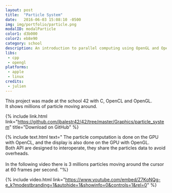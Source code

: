 ```yaml
---
layout: post
title:  "Particle System"
date:   2016-06-03 15:08:10 -0500
img: img/portfolio/particle.png
modalID: modalParticle
color1: d3b000
color2: eb8e90
category: school
description: An introduction to parallel computing using OpenGL and OpenCL.
libs:
 - cpp
 - opengl
platforms:
 - apple
 - linux
credits:
 - julien
---
```

This project was made at the school 42 with C, OpenCL and OpenGL.<br/>
It shows millions of particle moving around.

{% include link.html link="https://github.com/jbalestr42/42/tree/master/Graphics/particle_system" title="Download on GitHub" %}

{% include text.html text="
The particle computation is done on the GPU with OpenCL, and the display is also done on the GPU with OpenGL.<br/>
Both API are designed to interoperate, they share the particles data to avoid overheads.
<br/><br/>
In the following video there is 3 millions particles moving around the cursor at 60 frames per second.
"%}

{% include video.html link="https://www.youtube.com/embed/Z7KoNQg-e_k?modestbranding=1&autohide=1&showinfo=0&controls=1&rel=0" %}
